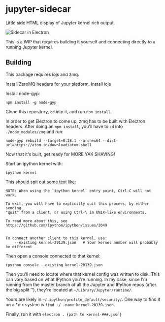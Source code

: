# jupyter-sidecar

Little side HTML display of Jupyter kernel rich output.

![Sidecar in Electron](https://files.gitter.im/ipython/ipython/wiaB/sidecar.gif)

This is a WIP that requires building it yourself and connecting directly to a running Jupyter kernel.

## Building

This package requires iojs and zmq.

Install ZeroMQ headers for your platform.
Install iojs

Install node-gyp:

```
npm install -g node-gyp
```

Clone this repository, `cd` into it, and run `npm install`.

In order to get Electron to come up, zmq has to be built with Electron headers. After doing an `npm install`, you'll have to `cd` into `./node_modules/zmq` and run:

```
node-gyp rebuild --target=0.28.1 --arch=x64 --dist-url=https://atom.io/download/atom-shell
```

Now that it's built, get ready for MORE YAK SHAVING!

Start an ipython kernel with:

```
ipython kernel
```

This should spit out some text like:

```
NOTE: When using the `ipython kernel` entry point, Ctrl-C will not work.

To exit, you will have to explicitly quit this process, by either sending
"quit" from a client, or using Ctrl-\ in UNIX-like environments.

To read more about this, see https://github.com/ipython/ipython/issues/2049


To connect another client to this kernel, use:
    --existing kernel-20139.json   # Your kernel number will probably be different
```

Then open a console connected to that kernel:

```
ipython console --existing kernel-20139.json
```

Then you'll need to locate where that kernel config was written to disk. This can vary based on what IPython you're running. In my case, since I'm running from the master branch of all the Jupyter and IPython repos (after the big split :tm:), they're located at `~/Library/Jupyter/runtime/`.

Yours are likely in `~/.ipython/profile_default/security/`. One way to find it on a *nix system is `find ~/ -name kernel-20139.json`.

Finally, run it with `electron . {path to kernel-###.json}`
